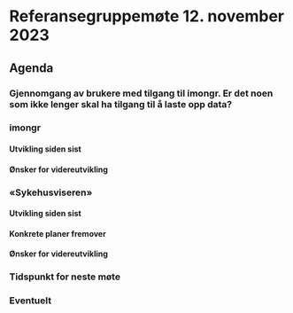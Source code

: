 # Referansegruppemøte 12. november 2023

## Agenda

### Gjennomgang av brukere med tilgang til imongr. Er det noen som ikke lenger skal ha tilgang til å laste opp data?

 
### imongr

#### Utvikling siden sist

#### Ønsker for videreutvikling

### «Sykehusviseren»


#### Utvikling siden sist


#### Konkrete planer fremover


#### Ønsker for videreutvikling

### Tidspunkt for neste møte

### Eventuelt

